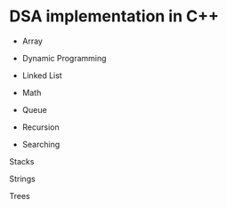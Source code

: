 # DSA implementation in C++
 
- Array

- Dynamic Programming

- Linked List

- Math

- Queue

- Recursion

- Searching

Stacks

Strings

Trees

